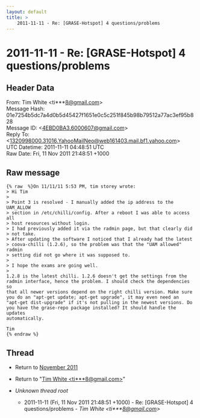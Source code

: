 ```yaml
---
layout: default
title: >
    2011-11-11 - Re: [GRASE-Hotspot] 4 questions/problems
---
```


# 2011-11-11 - Re: [GRASE-Hotspot] 4 questions/problems

## Header Data

From: Tim White \<ti***8@gmail.com\><br>
Message Hash: 01e7254b5dc7a4d0b5d45427f1651e0c5c251f845b98b79512a77ac3ef95b828<br>
Message ID: \<4EBD0BA3.6000607@gmail.com\><br>
Reply To: \<1320998000.31016.YahooMailNeo@web161403.mail.bf1.yahoo.com\><br>
UTC Datetime: 2011-11-11 04:48:51 UTC<br>
Raw Date: Fri, 11 Nov 2011 21:48:51 +1000<br>

## Raw message

```
{% raw  %}On 11/11/11 5:53 PM, tim storey wrote:
> Hi Tim
>
> Point 3 is resolved - I manually added the ip address to the UAM_ALLOW 
> section in /etc/chilli/config. After a reboot I was able to access all 
> host resources without login.
> I had previously added it via the radmin page, but that clearly did 
> not take.
> After updating the software I noticed that I already had the latest 
> coova-chilli (1.2.6), so the problem was that the "UAM allowed" radmin 
> setting did not go where it was supposed to.
>
> I hope the exams are going well.
>
1.2.8 is the latest chilli. 1.2.6 doesn't get the settings from the 
radmin interface, hence the problem. I should check the dependencies so 
that all newer versions depend on the right chilli version. Make sure 
you do an "apt-get update; apt-get upgrade", it may even need an 
"apt-get dist-upgrade" if it's not pulling in the newest versions. Do 
you have the grase-repo package installed? It should handle the updates 
automatically.

Tim
{% endraw %}
```

## Thread

+ Return to [November 2011](/archive/2011/11)

+ Return to "[Tim White <ti***8<span>@</span>gmail.com>](/authors/ti___8_at_gmail_com)"

+ _Unknown thread root_
  + 2011-11-11 (Fri, 11 Nov 2011 21:48:51 +1000) - Re: [GRASE-Hotspot] 4 questions/problems - _Tim White \<ti***8@gmail.com\>_


